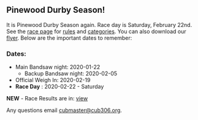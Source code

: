 ## <i class="fas fa-car-crash"></i> Pinewood Durby Season! ##

It is Pinewood Durby Season again. Race day is Saturday, February 22nd. See the
[race page][info] for [rules][rules] and [categories][cat]. You can also
download our [flyer][flyer]. Below are the important dates to remember:

### <i class="far fa-calendar-alt"></i> Dates: ###

* <i class="fas fa-cut"></i> Main Bandsaw night: 2020-01-22
    * Backup Bandsaw night: 2020-02-05
* <i class="fas fa-weight"></i> Official Weigh In: 2020-02-19
* <i class="fas fa-car"></i> **Race Day** : 2020-02-22 - Saturday

**NEW** - Race Results are in: [view](/events/2019-2020/pinewood-derby/results/results.md)

Any questions email [cubmaster@cub306.org][questions].

[info]:/events/2019-2020/pinewood-derby/ "Info Page"
[rules]: /events/2019-2020/pinewood-derby/rules.md "Car Rules"
[cat]: /events/2019-2020/pinewood-derby/#-Categories "Award Categories"
[questions]: mailto:cubmaster@cub306.org?subject=Pinewood%20Derby%20Question "cubmaster email"
[flyer]: /events/2019-2020/pinewood-derby/PinewoodDerbyFlyer2020.pdf "Print friendly flyer"
